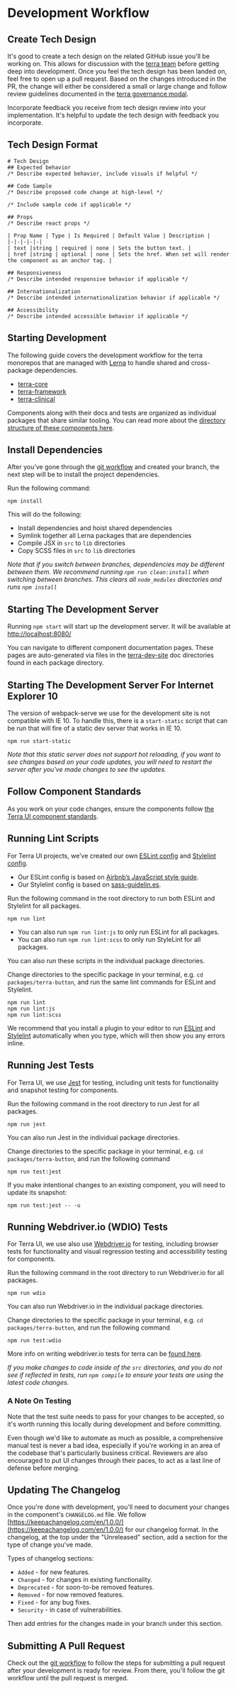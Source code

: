 # Development Workflow

## Create Tech Design
It's good to create a tech design on the related GitHub issue you'll be working on. This allows for discussion with the [terra team](https://github.com/orgs/cerner/teams/terra) before getting deep into development. Once you feel the tech design has been landed on, feel free to open up a pull request. Based on the changes introduced in the PR, the change will either be considered a small or large change and follow review guidelines documented in the [terra governance modal](https://github.com/cerner/terra-ui/blob/master/GOVERNANCE.md).

Incorporate feedback you receive from tech design review into your implementation. It's helpful to update the tech design with feedback you incorporate.

## Tech Design Format

```
# Tech Design
## Expected behavior
/* Describe expected behavior, include visuals if helpful */

## Code Sample
/* Describe proposed code change at high-level */

/* Include sample code if applicable */

## Props
/* Describe react props */

| Prop Name | Type | Is Required | Default Value | Description |
|-|-|-|-|-|
| text |string | required | none | Sets the button text. |
| href |string | optional | none | Sets the href. When set will render the component as an anchor tag. |

## Responsiveness
/* Describe intended responsive behavior if applicable */

## Internationalization
/* Describe intended internationalization behavior if applicable */

## Accessibility
/* Describe intended accessible behavior if applicable */
```

## Starting Development
The following guide covers the development workflow for the terra monorepos that are managed with [Lerna](https://lernajs.io/) to handle shared and cross-package dependencies.

* [terra-core](https://github.com/cerner/terra-core)
* [terra-framework](https://github.com/cerner/terra-framework)
* [terra-clinical](https://github.com/cerner/terra-clinical)

Components along with their docs and tests are organized as individual packages that share similar tooling. You can read more about the [directory structure of these components here](https://github.com/cerner/generator-terra-module#generated-package).

## Install Dependencies

After you’ve gone through the [git workflow](#/contributing/terra-ui/git-workflow) and created your branch, the next step will be to install the project dependencies.

Run the following command:

`npm install`

This will do the following:
* Install dependencies and hoist shared dependencies
* Symlink together all Lerna packages that are dependencies
* Compile JSX in `src` to `lib` directories
* Copy SCSS files in `src` to `lib` directories

_Note that if you switch between branches, dependencies may be different between them. We recommend running `npm run clean:install` when switching between branches. This clears all `node_modules` directories and runs `npm install`_

## Starting The Development Server

Running `npm start` will start up the development server. It will be available at [http://localhost:8080/](http://localhost:8080/)

You can navigate to different component documentation pages. These pages are auto-generated via files in the  [terra-dev-site](https://github.com/cerner/terra-dev-site) doc directories found in each package directory.

## Starting The Development Server For Internet Explorer 10

The version of webpack-serve we use for the development site is not compatible with IE 10. To handle this, there is a `start-static` script that can be run that will fire of a static dev server that works in IE 10.

`npm run start-static`

_Note that this static server does not support hot reloading, if you want to see changes based on your code updates, you will need to restart the server after you've made changes to see the updates._

## Follow Component Standards
As you work on your code changes, ensure the components follow [the Terra UI component standards](https://github.com/cerner/terra-core/wiki/Component-Features).

## Running Lint Scripts
For Terra UI projects, we’ve created our own [ESLint config](https://github.com/cerner/eslint-config-terra) and [Stylelint config](https://github.com/cerner/stylelint-config-terra).

* Our ESLint config is based on [Airbnb’s JavaScript style guide](https://github.com/airbnb/javascript).
* Our Stylelint config is based on [sass-guidelin.es](https://sass-guidelin.es/).

Run the following command in the root directory to run both ESLint and Stylelint for all packages.

`npm run lint`

* You can also run `npm run lint:js` to only run ESLint for all packages.
* You can also run `npm run lint:scss` to only run StyleLint for all packages.

You can also run these scripts in the individual package directories.

Change directories to the specific package in your terminal, e.g. `cd packages/terra-button`, and run the same lint commands for ESLint and Stylelint.

```
npm run lint
npm run lint:js
npm run lint:scss
```

We recommend that you install a plugin to your editor to run [ESLint](https://eslint.org/docs/user-guide/integrations#editors) and [Stylelint](https://stylelint.io/user-guide/complementary-tools/#editor-plugins) automatically when you type, which will then show you any errors inline.

## Running Jest Tests

For Terra UI, we use [Jest](https://jestjs.io/) for testing, including unit tests for functionality and snapshot testing for components.

Run the following command in the root directory to run Jest for all packages.

`npm run jest`

You can also run Jest in the individual package directories.

Change directories to the specific package in your terminal, e.g. `cd packages/terra-button`, and run the following command

`npm run test:jest`

If you make intentional changes to an existing component, you will need to update its snapshot:

`npm run test:jest -- -u`

## Running Webdriver.io (WDIO) Tests

For Terra UI, we use also use [Webdriver.io](http://webdriver.io/) for testing, including browser tests for functionality and visual regression testing and accessibility testing for components.

Run the following command in the root directory to run Webdriver.io for all packages.

`npm run wdio`

You can also run Webdriver.io in the individual package directories.

Change directories to the specific package in your terminal, e.g. `cd packages/terra-button`, and run the following command

`npm run test:wdio`

More info on writing webdriver.io tests for terra can be [found here](https://github.com/cerner/terra-toolkit/blob/master/docs/Wdio_Utility.md).

_If you make changes to code inside of the `src` directories, and you do not see if reflected in tests, run `npm compile` to ensure your tests are using the latest code changes._

### A Note On Testing

Note that the test suite needs to pass for your changes to be accepted, so it's worth running this locally during development and before committing.

Even though we'd like to automate as much as possible, a comprehensive manual test is never a bad idea, especially if you're working in an area of the codebase that's particularly business critical. Reviewers are also encouraged to put UI changes through their paces, to act as a last line of defense before merging.

## Updating The Changelog

Once you're done with development, you'll need to document your changes in the component's `CHANGELOG.md` file. We follow [https://keepachangelog.com/en/1.0.0/](https://keepachangelog.com/en/1.0.0/) for our changelog format. In the changelog, at the top under the "Unreleased" section, add a section for the type of change you've made.

Types of changelog sections:
* `Added` - for new features.
* `Changed` - for changes in existing functionality.
* `Deprecated` - for soon-to-be removed features.
* `Removed` - for now removed features.
* `Fixed` - for any bug fixes.
* `Security` - in case of vulnerabilities.

Then add entries for the changes made in your branch under this section.

## Submitting A Pull Request

Check out the [git workflow](#/contributing/terra-ui/git-workflow) to follow the steps for submitting a pull request after your development is ready for review. From there, you'll follow the git workflow until the pull request is merged.
